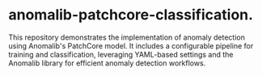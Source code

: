 # anomalib-patchcore-classification.
This repository demonstrates the implementation of anomaly detection using Anomalib's PatchCore model. It includes a configurable pipeline for training and classification, leveraging YAML-based settings and the Anomalib library for efficient anomaly detection workflows.
